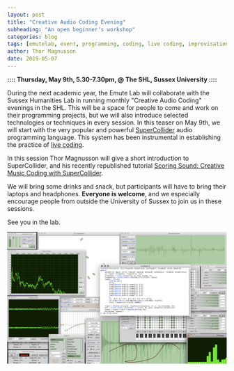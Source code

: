 ```yaml
---
layout: post
title: "Creative Audio Coding Evening"
subheading: "An open beginner's workshop"
categories: blog
tags: [emutelab, event, programming, coding, live coding, improvisation, audiovisual]
author: Thor Magnusson
date: 2019-05-07
---
```



**:::: Thursday, May 9th, 5.30-7.30pm, @ The SHL, Sussex University ::::**

During the next academic year, the Emute Lab will collaborate with the Sussex Humanities Lab in running monthly "Creative Audio Coding" evenings in the SHL. This will be a space for people to come and work on their programming projects, but we will also introduce selected technologies or techniques in every session. In this teaser on May 9th, we will start with the very popular and powerful <a href="https://supercollider.github.io">SuperCollider</a> audio programming language. This system has been instrumental in establishing the practice of <a href="http://www.toplap.org">live coding</a>. 

In this session Thor Magnusson will give a short introduction to SuperCollider, and his recently republished tutorial <a href="https://leanpub.com/ScoringSound">Scoring Sound: Creative Music Coding with SuperCollider</a>.

We will bring some drinks and snack, but participants will have to bring their laptops and headphones. **Everyone is welcome**, and we especially encourage people from outside the University of Sussex to join us in these sessions.

See you in the lab.

![SuperCollider](/img/supercollider.png)

